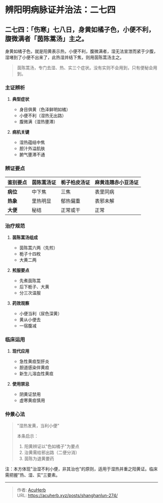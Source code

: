 # 辨阳明病脉证并治法：二七四


## 二七四：「伤寒」七八日，身黄如橘子色，小便不利，腹微满者「茵陈蒿汤」主之。

<!--more-->

身黄如橘子色，就是阳黄表示热，小便不利，腹微满者，湿无法宣泄而紧于少腹，湿堵到了小便不出来了，此热湿并结下焦，则用茵陈蒿汤主之。

> 茵陈蒿汤，专门去湿、热、实三个症状。没有实则不会用到，只有便秘会用到。

### 主证辨析
1. **典型症状**
   - 身目俱黄（色泽鲜明如橘）
   - 小便不利（湿热无出路）
   - 腹微满（湿热壅滞）

2. **病机关键**
   - 湿热蕴结中焦
   - 胆汁外溢肌肤
   - 腑气壅滞不通

### 辨证要点
| **鉴别要点** | **茵陈蒿汤证** | **栀子柏皮汤证** | **麻黄连翘赤小豆汤证** |
|--------------|----------------|------------------|-----------------------|
| **病位**     | 中下焦         | 三焦             | 表里同病             |
| **热象**     | 里热明显       | 郁热偏重         | 表邪未解             |
| **大便**     | 秘结           | 正常或干         | 正常                 |

### 治疗规范
1. **茵陈蒿汤组成**
   - 茵陈蒿六两（先煎）
   - 栀子十四枚
   - 大黄二两

2. **煎服要点**
   - 先煮茵陈蒿
   - 后下栀子、大黄
   - 分三次温服

3. **药效观察**
   - 小便当利（尿色深黄）
   - 黄从小便去
   - 一宿腹减

### 临床运用
1. **现代应用**
   - 急性黄疸型肝炎
   - 胆道感染伴黄疸
   - 新生儿溶血性黄疸

2. **使用禁忌**
   - 阴黄证禁用
   - 虚寒黄疸慎用

### 仲景心法
> "湿热发黄，当利小便"
> 
> 本条启示：
> 1. 阳黄辨证以"色如橘子"为要点
> 2. 治黄需给邪出路（二便分消）
> 3. 茵陈为退黄要药

注：本方体现"治湿不利小便，非其治也"的原则，适用于湿热并重之阳黄证。临床需把握"热、湿、实"三要素。

---

> 作者: [AcuHerb](https://acuherb.xyz)  
> URL: https://acuherb.xyz/posts/shanghanlun-274/  

